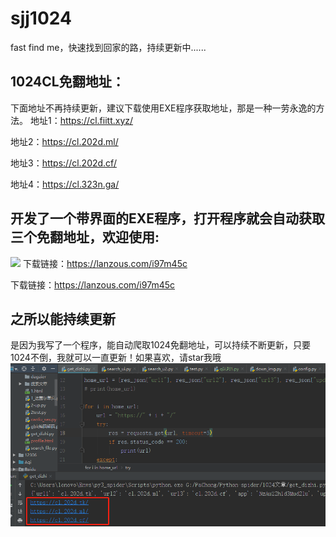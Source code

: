 # sjj1024
fast find me，快速找到回家的路，持续更新中......

## 1024CL免翻地址： ##
下面地址不再持续更新，建议下载使用EXE程序获取地址，那是一种一劳永逸的方法。
地址1：https://cl.fiitt.xyz/

地址2：https://cl.202d.ml/

地址3：https://cl.202d.cf/

地址4：https://cl.323n.ga/

## 开发了一个带界面的EXE程序，打开程序就会自动获取三个免翻地址，欢迎使用:

![](https://s2.ax1x.com/2020/02/10/15AKc8.png)
下载链接：https://lanzous.com/i97m45c

下载链接：https://lanzous.com/i97m45c

## 之所以能持续更新 ##
是因为我写了一个程序，能自动爬取1024免翻地址，可以持续不断更新，只要1024不倒，我就可以一直更新！如果喜欢，请star我哦
![](https://raw.githubusercontent.com/Sjj1024/image-all/master/1rw66P.png)
